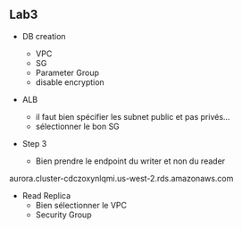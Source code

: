 ## Lab3

* DB creation
  * VPC
  * SG
  * Parameter Group
  * disable encryption

* ALB
  * il faut bien spécifier les subnet public et pas privés...
  * sélectionner le bon SG

* Step 3
  * Bien prendre le endpoint du writer et non du reader

aurora.cluster-cdczoxynlqmi.us-west-2.rds.amazonaws.com

* Read Replica
  * Bien sélectionner le VPC
  * Security Group
